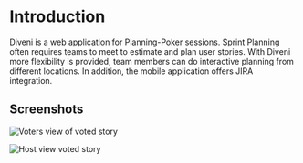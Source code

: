 # Introduction

Diveni is a web application for Planning-Poker sessions.
Sprint Planning often requires teams to meet to estimate and plan user stories.
With Diveni more flexibility is provided, team members can do interactive planning from different locations. 
In addition, the mobile application offers JIRA integration.


## Screenshots

![Voters view of voted story](/img/userEstimationVoted.JPG)

![Host view voted story](/img/hostEstimationFinished.JPG)

